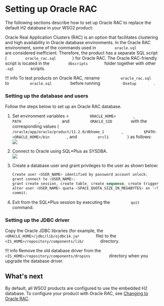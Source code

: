 # Setting up Oracle RAC

The following sections describe how to set up Oracle RAC to replace the
default H2 database in your WSO2 product:

Oracle Real Application Clusters (RAC) is an option that facilitates
clustering and high availability in Oracle database environments. In the
Oracle RAC environment, some of the commands used in
`         oracle.sql        ` are considered inefficient. Therefore, the
product has a separate SQL script ( `         oracle_rac.sql        ` )
for Oracle RAC. The Oracle RAC-friendly script is located in the
`         dbscripts        ` folder together with other
`        .sql        ` scripts.

!!! info 
    To test products on Oracle RAC, rename
    `          oracle_rac.sql         ` to `          oracle.sql         `
    before running `          -Dsetup         `.

### Setting up the database and users

Follow the steps below to set up an Oracle RAC database.

1.  Set environment variables \< `          ORACLE_HOME>         `,
    `          PATH         `, `         ` and
    `          ORACLE_SID         ` with the corresponding values (
    `          /oracle/app/oracle/product/11.2.0/dbhome_1         `,
    `          $PATH:<ORACLE_HOME>/bin         `, and
    `          orcl1         ` ) as follows:  
    ![](../../assets/img/53125514/53287565.png) 
2.  Connect to Oracle using SQL\*Plus as SYSDBA.  
    ![](../../assets/img/53125514/53287577.png) 
3.  Create a database user and grant privileges to the user as shown
    below:

    ``` powershell
    Create user <USER_NAME> identified by password account unlock;
    grant connect to <USER_NAME>;
    grant create session, create table, create sequence, create trigger to <USER_NAME>;
    alter user <USER_NAME> quota <SPACE_QUOTA_SIZE_IN_MEGABYTES> on '<TABLE_SPACE_NAME>';
    commit;
    ```

4.  Exit from the SQL\*Plus session by executing the
    `          quit         ` command.

### Setting up the JDBC driver

Copy the Oracle JDBC libraries (for example, the
`         <ORACLE_HOME>/jdbc/lib/ojdbc14.jar        ` file) to the
`         <IS_HOME>/repository/components/lib/        ` directory.

!!! info 
    Remove the old database driver from the
    `          <IS_HOME>/repository/components/dropins         `
    directory when you upgrade the database driver.

## What's next

By default, all WSO2 products are configured to use the embedded H2
database. To configure your product with Oracle RAC, see [Changing to Oracle RAC](../../administer/setting-up-oracle-rac).
